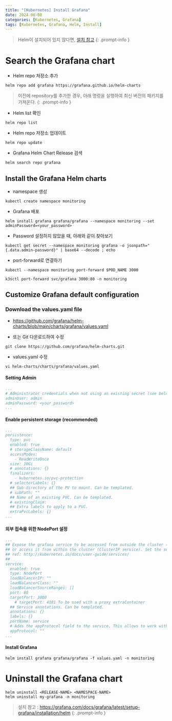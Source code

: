 ```yaml
---
title: "[Kubernetes] Install Grafana"
date: 2024-06-08
categories: [Kubernetes, Grafana]
tags: [Kubernetes, Grafana, Helm, Install]
---
```


> Helm이 설치되어 있지 않다면, [설치 참고](https://kyungryeol-yoon.github.io/posts/kubernetes-install-helm/)
{: .prompt-info }

# Search the Grafana chart
- Helm repo 저장소 추가
```shell
helm repo add grafana https://grafana.github.io/helm-charts
```
> 이전에 repository를 추가한 경우, 아래 명령을 실행하여 최신 버전의 패키지를 가져온다.
{: .prompt-info }

- Helm list 확인
```shell
helm repo list
```

- Helm repo 저장소 업데이트
```shell
helm repo update
```

- Grafana Helm Chart Release 검색
```shell
helm search repo grafana
```

## Install the Grafana Helm charts
- namespace 생성
```shell
kubectl create namespace monitoring
```

- Grafana 배포
```shell
helm install grafana grafana/grafana --namespace monitoring --set adminPassword=<your_password>
```

- Password 설정하지 않았을 때, 아래와 같이 찾아보기
```shell
kubectl get secret --namespace monitoring grafana -o jsonpath="{.data.admin-password}" | base64 --decode ; echo
```

- port-forward로 연결하기
```shell
kubectl --namespace monitoring port-forward $POD_NAME 3000
```
```shell
k3sctl port-forward svc/grafana 3000:80 -n monitoring
```

## Customize Grafana default configuration
### Download the values.yaml file
- https://github.com/grafana/helm-charts/blob/main/charts/grafana/values.yaml

- 또는 Git 다운로드하여 수정
```shell
git clone https://github.com/grafana/helm-charts.git
```

- values.yaml 수정
```shell
vi helm-charts/charts/grafana/values.yaml
```

#### Setting Admin
```yaml
...
# Administrator credentials when not using an existing secret (see below)
adminUser: admin
adminPassword: <your_password>
...
```

#### Enable persistent storage (recommended)
```yaml
...
persistence:
  type: pvc
  enabled: true
  # storageClassName: default
  accessModes:
    - ReadWriteOnce
  size: 10Gi
  # annotations: {}
  finalizers:
    - kubernetes.io/pvc-protection
  # selectorLabels: {}
  ## Sub-directory of the PV to mount. Can be templated.
  # subPath: ""
  ## Name of an existing PVC. Can be templated.
  # existingClaim:
  ## Extra labels to apply to a PVC.
  extraPvcLabels: {}
...
```

#### 외부 접속을 위한 NodePort 설정
```yaml
...
## Expose the grafana service to be accessed from outside the cluster (LoadBalancer service).
## or access it from within the cluster (ClusterIP service). Set the service type and the port to serve it.
## ref: http://kubernetes.io/docs/user-guide/services/
##
service:
  enabled: true
  type: NodePort
  loadBalancerIP: ""
  loadBalancerClass: ""
  loadBalancerSourceRanges: []
  port: 80
  targetPort: 3000
    # targetPort: 4181 To be used with a proxy extraContainer
  ## Service annotations. Can be templated.
  annotations: {}
  labels: {}
  portName: service
  # Adds the appProtocol field to the service. This allows to work with istio protocol selection. Ex: "http" or "tcp"
  appProtocol: ""
...
```

#### Install Grafana
```shell
helm install grafana grafana/grafana -f values.yaml -n monitoring
```

# Uninstall the Grafana chart
```shell
helm uninstall <RELEASE-NAME> <NAMESPACE-NAME>
helm uninstall my-grafana -n monitoring
```

> 설치 참고 : https://grafana.com/docs/grafana/latest/setup-grafana/installation/helm
{: .prompt-info }